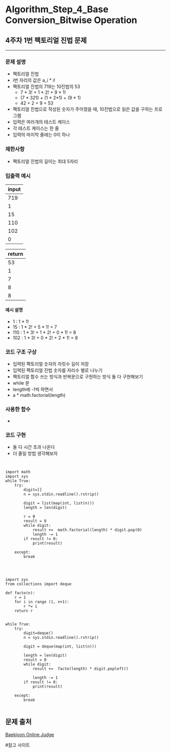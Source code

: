 # Algorithm_Step_4_Base Conversion_Bitwise Operation

## 4주차 1번 팩토리얼 진법 문제 
***
  

### 문제 설명 
- 팩토리얼 진법 
- i번 자리의 값은 a_i * i! 
- 팩토리얼 진법의 719는 10진법의 53
    - 7 * 3! + 1 * 2! + 9 * 1! 
    - (7 * 3*2*1) + (1 * 2*1) + (9 * 1)
    - 42 + 2 + 9 = 53
- 팩토리얼 진법으로 작성된 숫자가 주어졌을 때, 10진법으로 읽은 값을 구하는 프로그램 
- 입력은 여러개의 테스트 케이스 
- 각 테스트 케이스는 한 줄 
- 입력의 마지막 줄에는 0이 하나    
   
### 제한사항
- 팩토리얼 진법의 길이는 최대 5자리 

### 입출력 예시 
 | input     | 
 | :---------| 
 | 719       | 
 | 1         |
 | 15        | 
 | 110       |
 | 102       |
 | 0         |
 

 | return    | 
 | :---------| 
 | 53        |
 | 1         |
 | 7         |
 | 8         |
 | 8         |

#### 예시 설명  
- 1 : 1 * 1! 
- 15 : 1 * 2! + 5 * 1! = 7
- 110 : 1 * 3! + 1 * 2! + 0 * 1! = 8
- 102 : 1 * 3! + 0 * 2! + 2 * 1! = 8
    
### 코드 구조 구상
- 입력된 팩토리얼 숫자의 자릿수 길이 저장
- 입력된 팩토리얼 진법 숫자를 자리수 별로 나누기
- 팩토리얼 함수 쓰는 방식과 반복문으로 구현하는 방식 둘 다 구현해보기 
- while 문 
- length에 -1씩 하면서 
- a * math.factorial(length)


### 사용한 함수 
- 

### 코드 구현
- 둘 다 시간 초과 나온다
- 더 줄일 방법 생각해보자 

<pre>
<code>

import math 
import sys
while True:
    try:
        digit=[]
        n = sys.stdin.readline().rstrip()
      
        digit = list(map(int, list(n)))
        length = len(digit)
       
        r = 0
        result = 0
        while digit:
            result +=  math.factorial(length) * digit.pop(0)             
            length -= 1
        if result != 0:
            print(result)
        
    except:
        break

</code>
</pre>

<pre>
<code>
import sys
from collections import deque 

def facto(n):
    r = 1
    for i in range (1, n+1):
        r *= i
    return r


while True:
    try:
        digit=deque()
        n = sys.stdin.readline().rstrip()
      
        digit = deque(map(int, list(n)))
       
        length = len(digit) 
        result = 0
        while digit:
            result +=  facto(length) * digit.popleft() 
             
            length -= 1
        if result != 0:
            print(result)
        
    except:
        break
</code>
</pre>       


## 문제 출처 
[Baekjoon Online Judge](https://www.acmicpc.net/problem/5692)


#참고 사이트 